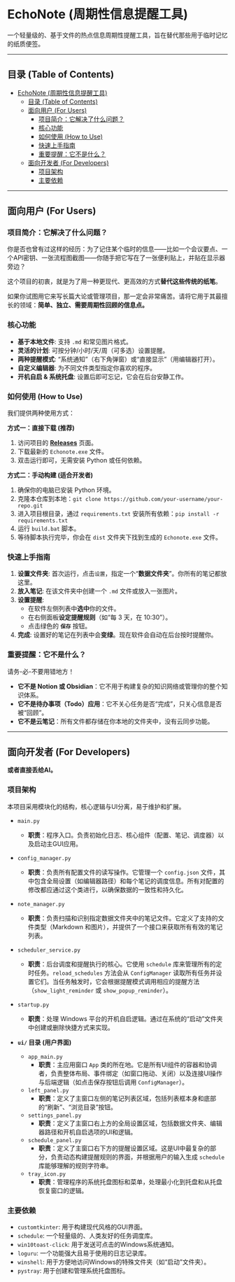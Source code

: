 # EchoNote (周期性信息提醒工具)

一个轻量级的、基于文件的热点信息周期性提醒工具，旨在替代那些用于临时记忆的纸质便签。

---

## 目录 (Table of Contents)

- [EchoNote (周期性信息提醒工具)](#echonote-周期性信息提醒工具)
  - [目录 (Table of Contents)](#目录-table-of-contents)
  - [面向用户 (For Users)](#面向用户-for-users)
    - [项目简介：它解决了什么问题？](#项目简介它解决了什么问题)
    - [核心功能](#核心功能)
    - [如何使用 (How to Use)](#如何使用-how-to-use)
    - [快速上手指南](#快速上手指南)
    - [重要提醒：它不是什么？](#重要提醒它不是什么)
  - [面向开发者 (For Developers)](#面向开发者-for-developers)
    - [项目架构](#项目架构)
    - [主要依赖](#主要依赖)
---

## 面向用户 (For Users)

### 项目简介：它解决了什么问题？

你是否也曾有过这样的经历：为了记住某个临时的信息——比如一个会议要点、一个API密钥、一张流程图截图——你随手把它写在了一张便利贴上，并贴在显示器旁边？

这个项目的初衷，就是为了用一种更现代、更高效的方式**替代这些传统的纸笔**。


如果你试图用它来写长篇大论或管理项目，那一定会非常痛苦。请将它用于其最擅长的领域：**简单、独立、需要周期性回顾的信息点。**

### 核心功能

*   **基于本地文件**: 支持 `.md` 和常见图片格式。
*   **灵活的计划**: 可按分钟/小时/天/周（可多选）设置提醒。
*   **两种提醒模式**: “系统通知”（右下角弹窗）或“直接显示”（用编辑器打开）。
*   **自定义编辑器**: 为不同文件类型指定你喜欢的程序。
*   **开机自启 & 系统托盘**: 设置后即可忘记，它会在后台安静工作。

### 如何使用 (How to Use)

我们提供两种使用方式：

**方式一：直接下载 (推荐)**

1.  访问项目的 [**Releases**](https://github.com/your-username/your-repo/releases) 页面。
2.  下载最新的 `Echonote.exe` 文件。
3.  双击运行即可，无需安装 Python 或任何依赖。

**方式二：手动构建 (适合开发者)**

1.  确保你的电脑已安装 Python 环境。
2.  克隆本仓库到本地：`git clone https://github.com/your-username/your-repo.git`
3.  进入项目根目录，通过 `requirements.txt` 安装所有依赖：`pip install -r requirements.txt`
4.  运行 `build.bat` 脚本。
5.  等待脚本执行完毕，你会在 `dist` 文件夹下找到生成的 `Echonote.exe` 文件。

### 快速上手指南

1.  **设置文件夹**: 首次运行，点击`设置`，指定一个“**数据文件夹**”。你所有的笔记都放这里。
2.  **放入笔记**: 在该文件夹中创建一个 `.md` 文件或放入一张图片。
3.  **设置提醒**:
    *   在软件左侧列表中**选中**你的文件。
    *   在右侧面板**设定提醒规则**（如“每 3 天，在 10:30”）。
    *   点击绿色的 **`保存`** 按钮。
4.  **完成**: 设置好的笔记在列表中会**变绿**。现在软件会自动在后台按时提醒你。

### 重要提醒：它不是什么？

请务-必-不要用错地方！

*   **它不是 Notion 或 Obsidian**：它不用于构建复杂的知识网络或管理你的整个知识体系。
*   **它不是待办事项（Todo）应用**：它不关心任务是否“完成”，只关心信息是否被“回顾”。
*   **它不是云笔记**：所有文件都存储在你本地的文件夹中，没有云同步功能。


---


## 面向开发者 (For Developers)

**或者直接丢给AI。**

### 项目架构

本项目采用模块化的结构，核心逻辑与UI分离，易于维护和扩展。

*   `main.py`
    *   **职责**：程序入口。负责初始化日志、核心组件（配置、笔记、调度器）以及启动主GUI应用。

*   `config_manager.py`
    *   **职责**：负责所有配置文件的读写操作。它管理一个 `config.json` 文件，其中包含全局设置（如编辑器路径）和每个笔记的调度信息。所有对配置的修改都应通过这个类进行，以确保数据的一致性和持久化。

*   `note_manager.py`
    *   **职责**：负责扫描和识别指定数据文件夹中的笔记文件。它定义了支持的文件类型（Markdown 和图片），并提供了一个接口来获取所有有效的笔记列表。

*   `scheduler_service.py`
    *   **职责**：后台调度和提醒执行的核心。它使用 `schedule` 库来管理所有的定时任务。`reload_schedules` 方法会从 `ConfigManager` 读取所有任务并设置它们。当任务触发时，它会根据提醒模式调用相应的提醒方法（`show_light_reminder` 或 `show_popup_reminder`）。

*   `startup.py`
    *   **职责**：处理 Windows 平台的开机自启逻辑。通过在系统的“启动”文件夹中创建或删除快捷方式来实现。

*   **`ui/` 目录 (用户界面)**
    *   `app_main.py`
        *   **职责**：主应用窗口 `App` 类的所在地。它是所有UI组件的容器和协调者，负责整体布局、事件绑定（如窗口拖动、关闭）以及连接UI操作与后端逻辑（如点击保存按钮后调用 `ConfigManager`）。
    *   `left_panel.py`
        *   **职责**：定义了主窗口左侧的笔记列表区域，包括列表框本身和底部的“刷新”、“浏览目录”按钮。
    *   `settings_panel.py`
        *   **职责**：定义了主窗口右上方的全局设置区域，包括数据文件夹、编辑器路径和开机自启选项的UI和逻辑。
    *   `schedule_panel.py`
        *   **职责**：定义了主窗口右下方的提醒设置区域。这是UI中最复杂的部分，负责动态构建提醒规则的界面，并根据用户的输入生成 `schedule` 库能够理解的规则字符串。
    *   `tray_icon.py`
        *   **职责**：管理程序的系统托盘图标和菜单，处理最小化到托盘和从托盘恢复窗口的逻辑。

### 主要依赖

*   `customtkinter`: 用于构建现代风格的GUI界面。
*   `schedule`: 一个轻量级的、人类友好的任务调度库。
*   `win10toast-click`: 用于发送可点击的Windows系统通知。
*   `loguru`: 一个功能强大且易于使用的日志记录库。
*   `winshell`: 用于方便地访问Windows的特殊文件夹（如“启动”文件夹）。
*   `pystray`: 用于创建和管理系统托盘图标。
